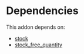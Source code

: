 # Dependencies

This addon depends on:

- [stock](../../odoo-bringout-oca-ocb-stock)
- [stock_free_quantity](../../odoo-bringout-oca-stock-logistics-availability-stock_free_quantity)
